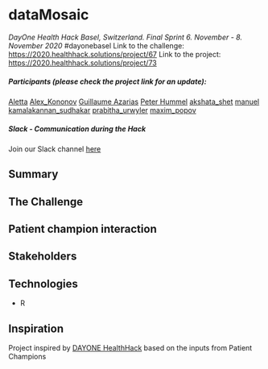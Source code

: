 # dataMosaic
*DayOne Health Hack Basel, Switzerland. Final Sprint 6. November - 8. November 2020* #dayonebasel
Link to the challenge: https://2020.healthhack.solutions/project/67
Link to the project: https://2020.healthhack.solutions/project/73
##### Participants (please check the project link for an update):
[Aletta](https://2020.healthhack.solutions/user/Aletta)
[Alex_Kononov](https://2020.healthhack.solutions/user/Alex_Kononov)
[Guillaume Azarias](https://2020.healthhack.solutions/user/GuillaumeAzarias)
[Peter Hummel](https://2020.healthhack.solutions/user/PeterHummel)
[akshata_shet](https://2020.healthhack.solutions/user/akshata_shet)
[manuel](https://2020.healthhack.solutions/user/emanuel) 
[kamalakannan_sudhakar](https://2020.healthhack.solutions/user/kamalakannan_sudhakar)
[prabitha_urwyler](https://2020.healthhack.solutions/user/prabitha_urwyler)
[maxim_popov](https://2020.healthhack.solutions/user/maxim_popov)
##### Slack - Communication during the Hack
Join our Slack channel [here](https://dayonehealthhack.slack.com/archives/C01CP943HV5)

## Summary

## The Challenge

## Patient champion interaction

## Stakeholders

## Technologies
* R

## Inspiration
Project inspired by [DAYONE HealthHack](https://2020.healthhack.solutions/) based on the inputs from Patient Champions
